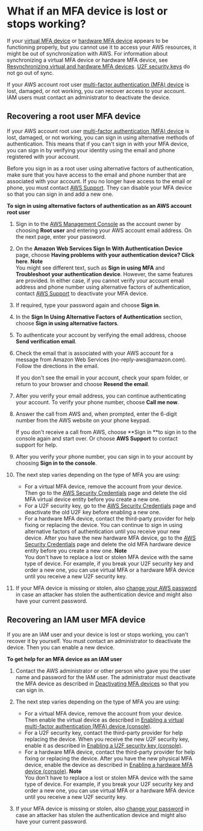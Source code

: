 # What if an MFA device is lost or stops working?<a name="id_credentials_mfa_lost-or-broken"></a>

If your [virtual MFA device](id_credentials_mfa_enable_virtual.md) or [hardware MFA device](id_credentials_mfa_enable_physical.md) appears to be functioning properly, but you cannot use it to access your AWS resources, it might be out of synchronization with AWS\. For information about synchronizing a virtual MFA device or hardware MFA device, see [Resynchronizing virtual and hardware MFA devices](id_credentials_mfa_sync.md)\. [U2F security keys](id_credentials_mfa_enable_u2f.md) do not go out of sync\.

If your AWS account root user [multi\-factor authentication \(MFA\) device](id_credentials_mfa.md) is lost, damaged, or not working, you can recover access to your account\. IAM users must contact an administrator to deactivate the device\.

## Recovering a root user MFA device<a name="root-mfa-lost-or-broken"></a>

If your AWS account root user [multi\-factor authentication \(MFA\) device](id_credentials_mfa.md) is lost, damaged, or not working, you can sign in using alternative methods of authentication\. This means that if you can't sign in with your MFA device, you can sign in by verifying your identity using the email and phone registered with your account\. 

Before you sign in as a root user using alternative factors of authentication, make sure that you have access to the email and phone number that are associated with your account\. If you no longer have access to the email or phone, you must contact [AWS Support](https://aws.amazon.com/forms/aws-mfa-support)\. They can disable your MFA device so that you can sign in and add a new one\.

**To sign in using alternative factors of authentication as an AWS account root user**

1.  Sign in to the [AWS Management Console](https://console.aws.amazon.com/) as the account owner by choosing **Root user** and entering your AWS account email address\. On the next page, enter your password\.

1. On the **Amazon Web Services Sign In With Authentication Device** page, choose **Having problems with your authentication device? Click here**\.
**Note**  
You might see different text, such as **Sign in using MFA** and **Troubleshoot your authentication device**\. However, the same features are provided\. In either case, if you cannot verify your account email address and phone number using alternative factors of authentication, contact [AWS Support](https://aws.amazon.com/forms/aws-mfa-support) to deactivate your MFA device\.

1. If required, type your password again and choose **Sign in**\.

1. In the **Sign In Using Alternative Factors of Authentication** section, choose **Sign in using alternative factors**\.

1. To authenticate your account by verifying the email address, choose **Send verification email**\. 

1. Check the email that is associated with your AWS account for a message from Amazon Web Services \(no\-reply\-aws@amazon\.com\)\. Follow the directions in the email\.

   If you don't see the email in your account, check your spam folder, or return to your browser and choose **Resend the email**\.

1. After you verify your email address, you can continue authenticating your account\. To verify your phone number, choose **Call me now**\.

1. Answer the call from AWS and, when prompted, enter the 6\-digit number from the AWS website on your phone keypad\. 

   If you don't receive a call from AWS, choose **Sign in **to sign in to the console again and start over\. Or choose **AWS Support** to contact support for help\.

1. After you verify your phone number, you can sign in to your account by choosing **Sign in to the console**\.

1. The next step varies depending on the type of MFA you are using:
   + For a virtual MFA device, remove the account from your device\. Then go to the [AWS Security Credentials](https://console.aws.amazon.com/iam/home?#security_credential) page and delete the old MFA virtual device entity before you create a new one\.
   + For a U2F security key, go to the [AWS Security Credentials](https://console.aws.amazon.com/iam/home?#security_credential) page and deactivate the old U2F key before enabling a new one\.
   + For a hardware MFA device, contact the third\-party provider for help fixing or replacing the device\. You can continue to sign in using alternative factors of authentication until you receive your new device\. After you have the new hardware MFA device, go to the [AWS Security Credentials](https://console.aws.amazon.com/iam/home?#security_credential) page and delete the old MFA hardware device entity before you create a new one\.
**Note**  
You don't have to replace a lost or stolen MFA device with the same type of device\. For example, if you break your U2F security key and order a new one, you can use virtual MFA or a hardware MFA device until you receive a new U2F security key\.

1. If your MFA device is missing or stolen, also [change your AWS password](id_credentials_passwords_change-root.md) in case an attacker has stolen the authentication device and might also have your current password\.

## Recovering an IAM user MFA device<a name="iam-user-mfa-lost-or-broken"></a>

If you are an IAM user and your device is lost or stops working, you can't recover it by yourself\. You must contact an administrator to deactivate the device\. Then you can enable a new device\.

**To get help for an MFA device as an IAM user**

1. Contact the AWS administrator or other person who gave you the user name and password for the IAM user\. The administrator must deactivate the MFA device as described in [Deactivating MFA devices](id_credentials_mfa_disable.md) so that you can sign in\.

1. The next step varies depending on the type of MFA you are using:
   + For a virtual MFA device, remove the account from your device\. Then enable the virtual device as described in [Enabling a virtual multi\-factor authentication \(MFA\) device \(console\)](id_credentials_mfa_enable_virtual.md)\.
   + For a U2F security key, contact the third\-party provider for help replacing the device\. When you receive the new U2F security key, enable it as described in [Enabling a U2F security key \(console\)](id_credentials_mfa_enable_u2f.md)\.
   + For a hardware MFA device, contact the third\-party provider for help fixing or replacing the device\. After you have the new physical MFA device, enable the device as described in [Enabling a hardware MFA device \(console\)](id_credentials_mfa_enable_physical.md)\.
**Note**  
You don't have to replace a lost or stolen MFA device with the same type of device\. For example, if you break your U2F security key and order a new one, you can use virtual MFA or a hardware MFA device until you receive a new U2F security key\.

1. If your MFA device is missing or stolen, also [change your password](id_credentials_passwords_user-change-own.md) in case an attacker has stolen the authentication device and might also have your current password\.